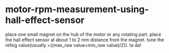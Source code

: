 # motor-rpm-measurement-using-hall-effect-sensor

place one small magnet on the hub of the motor or any rotating part. place the hall effect sensor at about 1 to 2 mm distance from the magnet. tune the refsig value(usually =((max_raw value+min_raw value)/2)). ta da!
